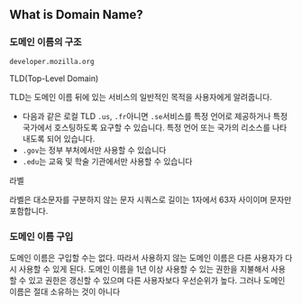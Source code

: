 ## What is Domain Name?

### 도메인 이름의 구조

`developer.mozilla.org`

TLD(Top-Level Domain)

TLD는 도메인 이름 뒤에 있는 서비스의 일반적인 목적을 사용자에게 알려줍니다. 

* 다음과 같은 로컬 TLD `.us`, `.fr`아니면 `.se`서비스를 특정 언어로 제공하거나 특정 국가에서 호스팅하도록 요구할 수 있습니다. 특정 언어 또는 국가의 리소스를 나타내도록 되어 있습니다.
* `.gov`는 정부 부처에서만 사용할 수 있습니다
* `.edu`는 교육 및 학술 기관에서만 사용할 수 있습니다

라벨

라벨은 대소문자를 구분하지 않는 문자 시쿼스로 길이는 1자에서 63자 사이이며 문자만 포함합니다.

### 도메인 이름 구입

도메인 이름은 구입할 수는 없다. 따라서 사용하지 않는 도메인 이름은 다른 사용자가 다시 사용할 수 있게 된다. 도메인 이름을 1년 이상 사용할 수 있는 권한을 지불해서 사용 할 수 있고 권한은 갱신할 수 있으며 다른 사용자보다 우선순위가 높다. 그러나 도메인 이름은 절대 소유하는 것이 아니다
